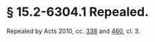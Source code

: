 # § 15.2-6304.1 Repealed.

<p>Repealed by Acts 2010, cc. <a href='http://lis.virginia.gov/cgi-bin/legp604.exe?101+ful+CHAP0338'>338</a> and <a href='http://lis.virginia.gov/cgi-bin/legp604.exe?101+ful+CHAP0460'>460</a>, cl. 3.</p>